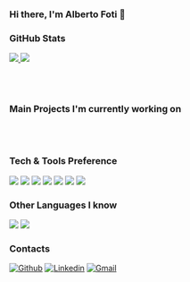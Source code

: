 ### Hi there, I'm Alberto Foti 👋

### GitHub Stats
<div>
  <a href="https://github.com/XXmorpheusX">
    <img src="https://github-readme-stats.vercel.app/api?username=XXmorpheusX&show_icons=true&theme=dracula" />
    <img src="https://github-readme-stats.vercel.app/api/top-langs/?username=XXmorpheusX&layout=compact&theme=dracula" />
  </a>
</div>

<br></br>
### Main Projects I'm currently working on

<br></br>
### Tech & Tools Preference

<div>
<img src="https://img.shields.io/badge/-C%20&%20C++-659ad2?style=flat&logo=c%2B%2B&logoColor=ffffff"> <img src="https://img.shields.io/badge/-Rust-brown?style=flat&logo=rust&logoColor=000000"> <img src="http://img.shields.io/badge/-Java-F89820?style=flat&logo=java&logoColor=white"> <img src="https://img.shields.io/badge/-Python-black?style=flat&logo=python&logoColor=white"> <img src="http://img.shields.io/badge/-Git-F1502F?style=flat&logo=git&logoColor=FFFFFF">
<img src="http://img.shields.io/badge/-Github-000000?style=flat&logo=github&logoColor=FFFFFF"> <img src="http://img.shields.io/badge/-VS%20Code-007ACC?style=flat&logo=visual%20studio%20code&logoColor=white">
</div>
  
### Other Languages I know

<img src="https://img.shields.io/badge/-JavaScript-eed718?style=flat&logo=javascript&logoColor=ffffff"> <img src="https://img.shields.io/badge/-MySQL-F29111?style=flat&logo=mysql&logoColor=FFFFFF">

### Contacts

[![Github](https://img.shields.io/badge/-Github-000?style=flat&logo=Github&logoColor=white)](https://github.com/XXmorpheusX)
[![Linkedin](https://img.shields.io/badge/-LinkedIn-blue?style=flat&logo=Linkedin&logoColor=white)](https://www.linkedin.com/in/alberto-foti-3823b714a/)
[![Gmail](https://img.shields.io/badge/-Gmail-c14438?style=flat&logo=Gmail&logoColor=white)](mailto:albertofots@gmail.com)
